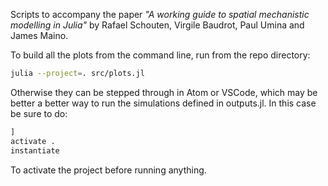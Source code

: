 Scripts to accompany the paper _"A working guide to spatial mechanistic modelling
in Julia"_ by Rafael Schouten, Virgile Baudrot, Paul Umina and James Maino.

To build all the plots from the command line, run from the repo directory:

```bash
julia --project=. src/plots.jl
```

Otherwise they can be stepped through in Atom or VSCode, which may be better
a better way to run the simulations defined in outputs.jl. In this case be sure 
to do:

```julia
] 
activate .
instantiate
```

To activate the project before running anything.
